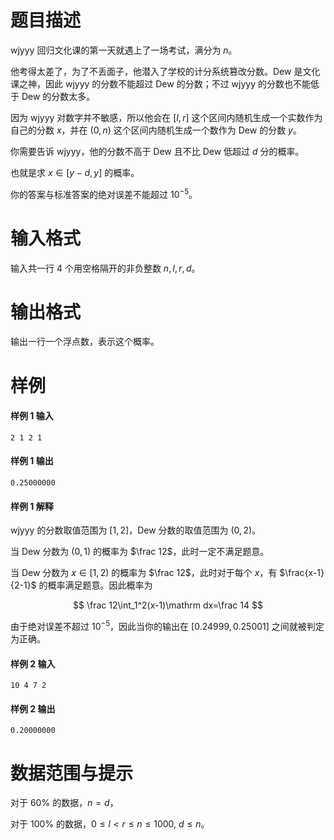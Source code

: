 
# 题目描述

wjyyy 回归文化课的第一天就遇上了一场考试，满分为 $n$。

他考得太差了，为了不丢面子，他潜入了学校的计分系统篡改分数。Dew 是文化课之神，因此 wjyyy 的分数不能超过 Dew 的分数；不过 wjyyy 的分数也不能低于 Dew 的分数太多。

因为 wjyyy 对数字并不敏感，所以他会在 $[l,r]$ 这个区间内随机生成一个实数作为自己的分数 $x$，并在 $(0,n)$ 这个区间内随机生成一个数作为 Dew 的分数 $y$。

你需要告诉 wjyyy，他的分数不高于 Dew 且不比 Dew 低超过 $d$ 分的概率。

也就是求 $x\in[y-d,y]$ 的概率。

你的答案与标准答案的绝对误差不能超过 $10^{-5}$。

# 输入格式

输入共一行 $4$ 个用空格隔开的非负整数 $n,l,r,d$。

# 输出格式

输出一行一个浮点数，表示这个概率。

# 样例

#### 样例 1 输入
```plain
2 1 2 1
```
#### 样例 1 输出
```plain
0.25000000
```
#### 样例 1 解释
wjyyy 的分数取值范围为 $[1,2]$，Dew 分数的取值范围为 $(0,2)$。

当 Dew 分数为 $(0,1)$ 的概率为 $\frac 12$，此时一定不满足题意。

当 Dew 分数为 $x\in [1,2)$ 的概率为 $\frac 12$，此时对于每个 $x$，有 $\frac{x-1}{2-1}$ 的概率满足题意。因此概率为

$$
\frac 12\int_1^2(x-1)\mathrm dx=\frac 14
$$

由于绝对误差不超过 $10^{-5}$，因此当你的输出在 $[0.24999,0.25001]$ 之间就被判定为正确。

#### 样例 2 输入
```plain
10 4 7 2
```

#### 样例 2 输出
```plain
0.20000000
```

# 数据范围与提示

对于 $60\%$ 的数据，$n=d$，

对于 $100\%$ 的数据，$0\le l<r\le n\le 1000,\ d\le n$。

